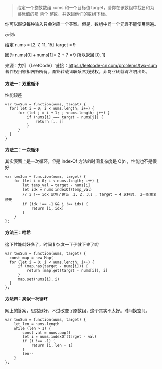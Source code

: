 > 给定一个整数数组 nums 和一个目标值 target，请你在该数组中找出和为目标值的那 两个 整数，并返回他们的数组下标。

你可以假设每种输入只会对应一个答案。但是，数组中同一个元素不能使用两遍。

示例:

给定 nums = [2, 7, 11, 15], target = 9

因为 nums[0] + nums[1] = 2 + 7 = 9
所以返回 [0, 1]

来源：力扣（LeetCode）
链接：https://leetcode-cn.com/problems/two-sum
著作权归领扣网络所有。商业转载请联系官方授权，非商业转载请注明出处。

#### 方法一：双重循环
性能较差

```
var twoSum = function(nums, target) {
  for( let i = 0; i < nums.length; i++) {
      for (let j = i + 1; j <nums.length; j++) {
          if (nums[i] === target - nums[j]) {
              return [i, j]
          }
      }
  }
}
```

#### 方法二：一次循环
其实表面上是一次循环，但是 indexOf 方法的时间复杂度是 O(n)，性能也不是很好
```
var twoSum = function(nums, target) {
    for (let i = 0; i < nums.length; i++) {
        let temp_val = target - nums[i]
        let idx = nums.indexOf(temp_val)
        // i !== idx 是为了保证 [1, 2, 3,] , target = 4 这样的， 2不能重复使用
        if (idx !== -1 && i !== idx) {
            return [i, idx]
        }
    }
};
```

#### 方法三：哈希
这下性能就好多了，时间复杂度一下子就下来了呢
```
var twoSum = function(nums, target) {
  const map = new Map()
  for (let i = 0; i < nums.length; i++) {
      if (map.has(target - nums[i])) {
          return [map.get(target - nums[i]), i]
      }
      map.set(nums[i], i)
  }
};
```

#### 方法四：类似一次循环
网上的答案，思路挺好，不过改变了原数组，这个其实不太好。时间换空间。
```
var twoSum = function(nums, target) {
	let len = nums.length
	while (len > 1) {
	    const val = nums.pop()
	    let i = nums.indexOf(target - val)
	    if (i !== -1) {
	        return [i, len - 1]
	    }
	    len--
	}
};
```